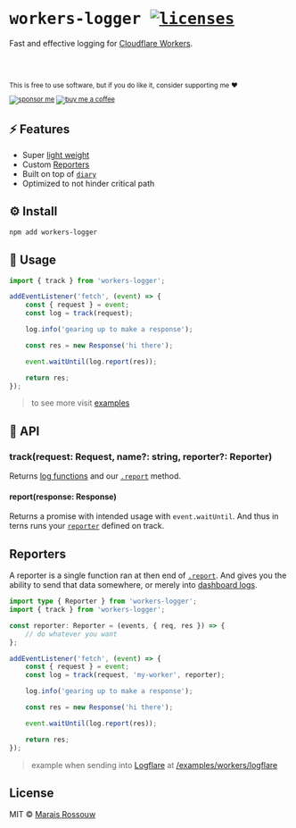 <div align="left">

<samp>

# workers-logger [![licenses](https://licenses.dev/b/npm/workers-logger?style=dark)](https://licenses.dev/npm/workers-logger)

</samp>

Fast and effective logging for [Cloudflare Workers](https://workers.cloudflare.com/).

<br>
<br>

<sup>

This is free to use software, but if you do like it, consider supporting me ❤️

[![sponsor me](https://badgen.net/badge/icon/sponsor?icon=github&label&color=gray)](https://github.com/sponsors/maraisr)
[![buy me a coffee](https://badgen.net/badge/icon/buymeacoffee?icon=buymeacoffee&label&color=gray)](https://www.buymeacoffee.com/marais)

</sup>

</div>

## ⚡️ Features

- Super [light weight](https://npm.anvaka.com/#/view/2d/workers-logger)
- Custom [Reporters](#Reporters)
- Built on top of [`diary`](https://github.com/maraisr/diary)
- Optimized to not hinder critical path

## ⚙️ Install

```sh
npm add workers-logger
```

## 🚀 Usage

```ts
import { track } from 'workers-logger';

addEventListener('fetch', (event) => {
	const { request } = event;
	const log = track(request);

	log.info('gearing up to make a response');

	const res = new Response('hi there');

	event.waitUntil(log.report(res));

	return res;
});
```

> to see more visit [examples](/examples)

## 🔎 API

### track(request: Request, name?: string, reporter?: Reporter)

Returns [log functions](https://github.com/maraisr/diary#log-functions) and our
[`.report`](#reportresponse-response) method.

#### report(response: Response)

Returns a promise with intended usage with `event.waitUntil`. And thus in terns runs your
[`reporter`](#reporters) defined on track.

## Reporters

A reporter is a single function ran at then end of [`.report`](#reportresponse-response). And gives
you the ability to send that data somewhere, or merely into
[dashboard logs](https://blog.cloudflare.com/introducing-workers-dashboard-logs/).

```ts
import type { Reporter } from 'workers-logger';
import { track } from 'workers-logger';

const reporter: Reporter = (events, { req, res }) => {
	// do whatever you want
};

addEventListener('fetch', (event) => {
	const { request } = event;
	const log = track(request, 'my-worker', reporter);

	log.info('gearing up to make a response');

	const res = new Response('hi there');

	event.waitUntil(log.report(res));

	return res;
});
```

> example when sending into [Logflare](https://logflare.app/) at
> [/examples/workers/logflare](/examples/workers/logflare/index.ts)

## License

MIT © [Marais Rossouw](https://marais.io)
